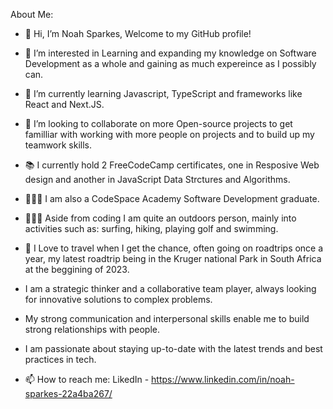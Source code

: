 About Me:

- 👋 Hi, I’m Noah Sparkes, Welcome to my GitHub profile!
- 👀 I’m interested in Learning and expanding my knowledge on Software Development as a whole and gaining as much expereince as I possibly can.
- 🌱 I’m currently learning Javascript, TypeScript and frameworks like React and Next.JS.
- 🤝 I’m looking to collaborate on more Open-source projects to get familliar with working with more people on projects and to build up my teamwork skills.

- 📚 I currently hold 2 FreeCodeCamp certificates, one in Resposive Web design and another in JavaScript Data Strctures and Algorithms.
- 👨🏽‍🎓 I am also a CodeSpace Academy Software Development graduate.

 - 🏄🏾‍♂️ Aside from coding I am quite an outdoors person, mainly into activities such as: surfing, hiking, playing golf and swimming.

- 🐘 I Love to travel when I get the chance, often going on roadtrips once a year, my latest roadtrip being in the Kruger national Park in South Africa at
    the beggining of 2023.
  
- I am a strategic thinker and a collaborative team player, always looking for innovative solutions to complex problems.
- My strong communication and interpersonal skills enable me to build strong relationships with people.
- I am passionate about staying up-to-date with the latest trends and best practices in tech.


- 📫 How to reach me: LikedIn - https://www.linkedin.com/in/noah-sparkes-22a4ba267/


<!---
Noahsparkes/Noahsparkes is a ✨ special ✨ repository because its `README.md` (this file) appears on your GitHub profile.
You can click the Preview link to take a look at your changes.
--->
